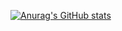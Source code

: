 [![Anurag's GitHub stats](https://github-readme-stats.vercel.app/api?username=Braveheartforyou)](https://github.com/anuraghazra/github-readme-stats)

